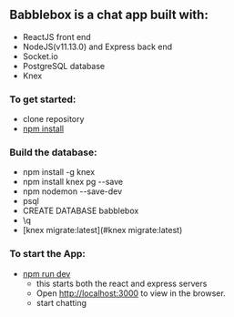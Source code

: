 ## Babblebox is a chat app built with:
- ReactJS front end
- NodeJS(v11.13.0) and Express back end
- Socket.io
- PostgreSQL database
- Knex

### To get started:
- clone repository
- [npm install](#npm-install)

### Build the database:
- npm install -g knex
- npm install knex pg --save
- npm nodemon --save-dev
- psql
- CREATE DATABASE babblebox
- \q
- [knex migrate:latest](#knex migrate:latest)

### To start the App:  
- [npm run dev](#npm-run-dev)
    - this starts both the react and express servers
    - Open [http://localhost:3000](http://localhost:3000) to view in the browser.
    - start chatting
 
